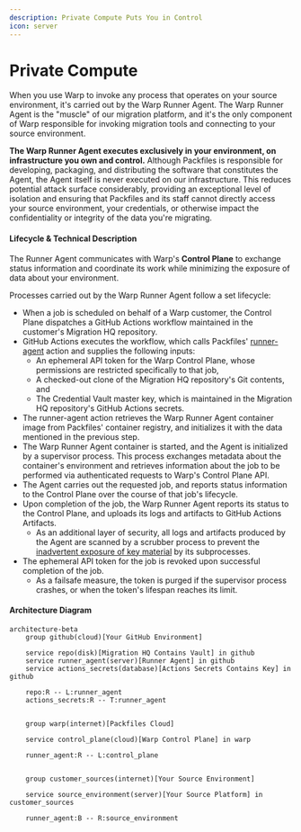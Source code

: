 ```yaml
---
description: Private Compute Puts You in Control
icon: server
---
```


# Private Compute

When you use Warp to invoke any process that operates on your source environment, it's carried out by the Warp Runner Agent. The Warp Runner Agent is the "muscle" of our migration platform, and it's the only component of Warp responsible for invoking migration tools and connecting to your source environment.&#x20;

**The Warp Runner Agent executes exclusively in your environment, on infrastructure you own and control.** Although Packfiles is responsible for developing, packaging, and distributing the software that constitutes the Agent, the Agent itself is never executed on our infrastructure. This reduces potential attack surface considerably, providing an exceptional level of isolation and ensuring that Packfiles and its staff cannot directly access your source environment, your credentials, or otherwise impact the confidentiality or integrity of the data you're migrating.

#### Lifecycle & Technical Description

The Runner Agent communicates with Warp's **Control Plane** to exchange status information and coordinate its work while minimizing the exposure of data about your environment.&#x20;

Processes carried out by the Warp Runner Agent follow a set lifecycle:

* When a job is scheduled on behalf of a Warp customer, the Control Plane dispatches a GitHub Actions workflow maintained in the customer's Migration HQ repository.
* GitHub Actions executes the workflow, which calls Packfiles' [runner-agent](https://github.com/packfiles/runner-agent) action and supplies the following inputs:
  * An ephemeral API token for the Warp Control Plane, whose permissions are restricted specifically to that job,
  * A checked-out clone of the Migration HQ repository's Git contents, and&#x20;
  * The Credential Vault master key, which is maintained in the Migration HQ repository's GitHub Actions secrets.
* The runner-agent action retrieves the Warp Runner Agent container image from Packfiles' container registry, and initializes it with the data mentioned in the previous step.
* The Warp Runner Agent container is started, and the Agent is initialized by a supervisor process. This process exchanges metadata about the container's environment and retrieves information about the job to be performed via authenticated requests to Warp's Control Plane API.
* The Agent carries out the requested job, and reports status information to the Control Plane over the course of that job's lifecycle.&#x20;
* Upon completion of the job, the Warp Runner Agent reports its status to the Control Plane, and uploads its logs and artifacts to GitHub Actions Artifacts.&#x20;
  * As an additional layer of security, all logs and artifacts produced by the Agent are scanned by a scrubber process to prevent the [inadvertent exposure of key material](https://github.com/github/gh-gei/issues/1151) by its subprocesses.
* The ephemeral API token for the job is revoked upon successful completion of the job.&#x20;
  * As a failsafe measure, the token is purged if the supervisor process crashes, or when the token's lifespan reaches its limit.

#### Architecture Diagram

```mermaid
architecture-beta
    group github(cloud)[Your GitHub Environment]

    service repo(disk)[Migration HQ Contains Vault] in github
    service runner_agent(server)[Runner Agent] in github
    service actions_secrets(database)[Actions Secrets Contains Key] in github

    repo:R -- L:runner_agent
    actions_secrets:R -- T:runner_agent


    group warp(internet)[Packfiles Cloud]
    
    service control_plane(cloud)[Warp Control Plane] in warp

    runner_agent:R -- L:control_plane


    group customer_sources(internet)[Your Source Environment]

    service source_environment(server)[Your Source Platform] in customer_sources
    
    runner_agent:B -- R:source_environment

```

